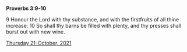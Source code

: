 **Proverbs 3:9-10**

9 Honour the Lord with thy substance, and with the firstfruits of all thine increase: 10 So shall thy barns be filled with plenty, and thy presses shall burst out with new wine.

[Thursday 21-October, 2021](https://t.me/s/daily_scripture)
